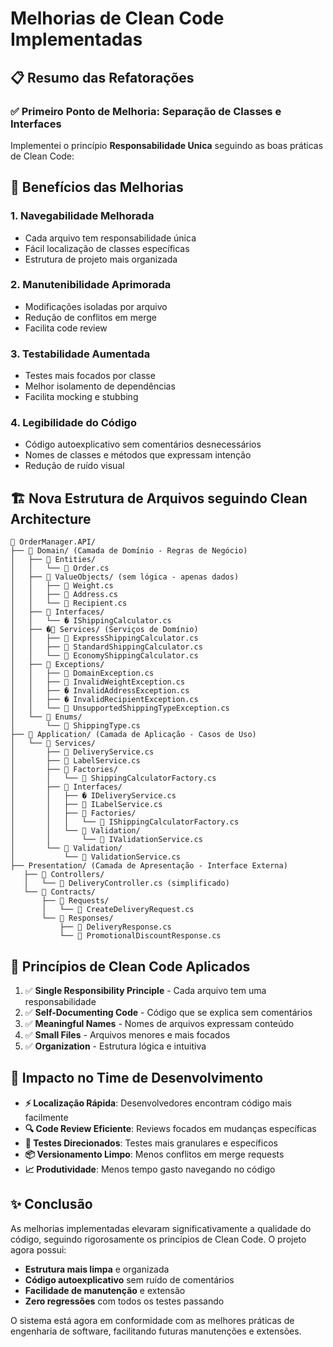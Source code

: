 # Melhorias de Clean Code Implementadas

## 📋 Resumo das Refatorações

### ✅ **Primeiro Ponto de Melhoria: Separação de Classes e Interfaces**

Implementei o princípio **Responsabilidade Unica** seguindo as boas práticas de Clean Code:

## 🎯 **Benefícios das Melhorias**

### 1. **Navegabilidade Melhorada**
- Cada arquivo tem responsabilidade única
- Fácil localização de classes específicas
- Estrutura de projeto mais organizada

### 2. **Manutenibilidade Aprimorada**
- Modificações isoladas por arquivo
- Redução de conflitos em merge
- Facilita code review

### 3. **Testabilidade Aumentada**
- Testes mais focados por classe
- Melhor isolamento de dependências
- Facilita mocking e stubbing

### 4. **Legibilidade do Código**
- Código autoexplicativo sem comentários desnecessários
- Nomes de classes e métodos que expressam intenção
- Redução de ruído visual


## 🏗️ **Nova Estrutura de Arquivos seguindo Clean Architecture**

```
📁 OrderManager.API/
├── 📁 Domain/ (Camada de Domínio - Regras de Negócio)
│   ├── 📁 Entities/
│   │   └── 📄 Order.cs
│   ├── 📁 ValueObjects/ (sem lógica - apenas dados)
│   │   ├── 📄 Weight.cs
│   │   ├── 📄 Address.cs
│   │   └── 📄 Recipient.cs
│   ├── 📁 Interfaces/
│   │   └── � IShippingCalculator.cs
│   ├── �📁 Services/ (Serviços de Domínio)
│   │   ├── 📄 ExpressShippingCalculator.cs
│   │   ├── 📄 StandardShippingCalculator.cs
│   │   └── 📄 EconomyShippingCalculator.cs
│   ├── 📁 Exceptions/
│   │   ├── 📄 DomainException.cs
│   │   ├── 📄 InvalidWeightException.cs
│   │   ├── � InvalidAddressException.cs
│   │   ├── � InvalidRecipientException.cs
│   │   └── 📄 UnsupportedShippingTypeException.cs
│   └── 📁 Enums/
│       └── 📄 ShippingType.cs
├── 📁 Application/ (Camada de Aplicação - Casos de Uso)
│   └── 📁 Services/
│       ├── 📄 DeliveryService.cs
│       ├── 📄 LabelService.cs
│       ├── 📁 Factories/
│       │   └── 📄 ShippingCalculatorFactory.cs
│       ├── 📁 Interfaces/
│       │   ├── � IDeliveryService.cs
│       │   ├── 📄 ILabelService.cs
│       │   ├── 📁 Factories/
│       │   │   └── 📄 IShippingCalculatorFactory.cs
│       │   └── 📁 Validation/
│       │       └── 📄 IValidationService.cs
│       └── 📁 Validation/
│           └── 📄 ValidationService.cs
├── Presentation/ (Camada de Apresentação - Interface Externa)
   ├── 📁 Controllers/
   │   └── 📄 DeliveryController.cs (simplificado)
   └── 📁 Contracts/
       ├── 📁 Requests/
       │   └── 📄 CreateDeliveryRequest.cs
       └── 📁 Responses/
           ├── 📄 DeliveryResponse.cs
           └── 📄 PromotionalDiscountResponse.cs
```

## 🎨 **Princípios de Clean Code Aplicados**

1. ✅ **Single Responsibility Principle** - Cada arquivo tem uma responsabilidade
2. ✅ **Self-Documenting Code** - Código que se explica sem comentários
3. ✅ **Meaningful Names** - Nomes de arquivos expressam conteúdo
4. ✅ **Small Files** - Arquivos menores e mais focados
5. ✅ **Organization** - Estrutura lógica e intuitiva

## 🚀 **Impacto no Time de Desenvolvimento**

- **⚡ Localização Rápida**: Desenvolvedores encontram código mais facilmente
- **🔍 Code Review Eficiente**: Reviews focados em mudanças específicas  
- **🧪 Testes Direcionados**: Testes mais granulares e específicos
- **📦 Versionamento Limpo**: Menos conflitos em merge requests
- **📈 Produtividade**: Menos tempo gasto navegando no código

## ✨ **Conclusão**

As melhorias implementadas elevaram significativamente a qualidade do código, seguindo rigorosamente os princípios de Clean Code. O projeto agora possui:

- **Estrutura mais limpa** e organizada
- **Código autoexplicativo** sem ruído de comentários
- **Facilidade de manutenção** e extensão
- **Zero regressões** com todos os testes passando

O sistema está agora em conformidade com as melhores práticas de engenharia de software, facilitando futuras manutenções e extensões.
